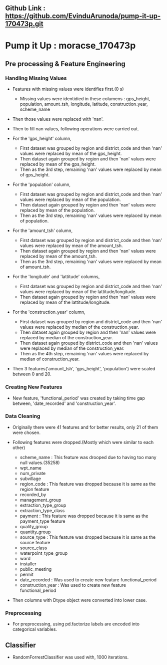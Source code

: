 ## Github Link : https://github.com/EvinduArunoda/pump-it-up-170473p.git

# Pump it Up : moracse_170473p

## Pre processing & Feature Engineering 

### Handling Missing Values
* Features with missing values were identifies first.(0 s)
  * Missing values were identidied in these columens :  gps_height, population, amount_tsh, longitude, latitude, construction_year, scheme_name
* Then those values were replaced with 'nan'.
* Then to fill nan values, following operations were carried out.

* For the 'gps_height' column,
  * First dataset was grouped by region and district_code and then 'nan' values were replaced by mean of the gps_height.
  * Then dataset again grouped by region and then 'nan' values were replaced by mean of the gps_height.
  * Then as the 3rd step, remaining 'nan' values were replaced by mean of gps_height.
  
* For the 'population' column,
  * First dataset was grouped by region and district_code and then 'nan' values were replaced by mean of the population.
  * Then dataset again grouped by region and then 'nan' values were replaced by mean of the population.
  * Then as the 3rd step, remaining 'nan' values were replaced by mean of population.

* For the 'amount_tsh' column,
  * First dataset was grouped by region and district_code and then 'nan' values were replaced by mean of the amount_tsh.
  * Then dataset again grouped by region and then 'nan' values were replaced by mean of the amount_tsh.
  * Then as the 3rd step, remaining 'nan' values were replaced by mean of amount_tsh.

* For the 'longitude' and 'lattitude' columns,
  * First dataset was grouped by region and district_code and then 'nan' values were replaced by mean of the lattitude/longitude.
  * Then dataset again grouped by region and then 'nan' values were replaced by mean of the lattitude/longitude.

* For the 'construction_year' column,
  * First dataset was grouped by region and district_code and then 'nan' values were replaced by median of the construction_year.
  * Then dataset again grouped by region and then 'nan' values were replaced by median of the construction_year.
  * Then dataset again grouped by district_code and then 'nan' values were replaced by median of the construction_year.
  * Then as the 4th step, remaining 'nan' values were replaced by median of construction_year.

* Then 3 features('amount_tsh', 'gps_height', 'population') were scaled between 0 and 20.

### Creating New Features

* New feature, 'functional_period' was created by taking time gap between, 'date_recorded' and 'construction_year'.

### Data Cleaning

* Originally there were 41 features and for better results, only 21 of them were chosen.
* Following features were dropped.(Mostly which were similar to each other)
  * scheme_name : This feature was drooped due to having too many null values.(35258)
  * wpt_name
  * num_private
  * subvillage
  * region_code : This feature was dropped because it is same as the region feature
  * recorded_by
  * management_group
  * extraction_type_group
  * extraction_type_class
  * payment : This feature was dropped because it is same as the payment_type feature
  * quality_group
  * quantity_group
  * source_type :  This feature was dropped because it is same as the source feature
  * source_class
  * waterpoint_type_group
  * ward
  * installer
  * public_meeting
  * permit
  * date_recorded : Was used to create new feature functional_period
  * construction_year : Was used to create new feature functional_period

* Then columns with Dtype object were converted into lower case.

### Preprocessing

* For preprocessing, using pd.factorize labels are encoded into categorical variables.

## Classifier

* RandomForrestClassifier was used with, 1000 iterations.
